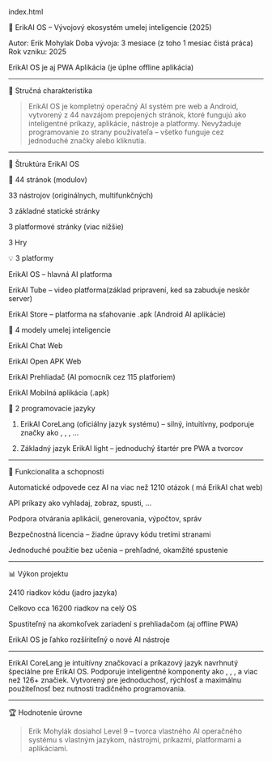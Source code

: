 index.html

🧠 ErikAI OS – Vývojový ekosystém umelej inteligencie (2025)

Autor: Erik Mohylak
Doba vývoja: 3 mesiace (z toho 1 mesiac čistá práca)
Rok vzniku: 2025

ErikAI OS je aj PWA Aplikácia (je úplne offline aplikácia)


---

🔷 Stručná charakteristika

> ErikAI OS je kompletný operačný AI systém pre web a Android, vytvorený z 44 navzájom prepojených stránok, ktoré fungujú ako inteligentné príkazy, aplikácie, nástroje a platformy. Nevyžaduje programovanie zo strany používateľa – všetko funguje cez jednoduché značky alebo kliknutia.




---

🧩 Štruktúra ErikAI OS

📄 44 stránok (modulov)

33 nástrojov (originálnych, multifunkčných)

3 základné statické stránky

3 platformové stránky (viac nižšie)

3 Hry


💡 3 platformy

ErikAI OS – hlavná AI platforma

ErikAI Tube – video platforma(základ pripravení, ked sa zabuduje neskôr server)

ErikAI Store – platforma na sťahovanie .apk (Android AI aplikácie)


🧠 4 modely umelej inteligencie

ErikAI Chat Web

ErikAI Open APK Web

ErikAI Prehliadač (AI pomocník cez 115 platforiem)

ErikAI Mobilná aplikácia (.apk)


💬 2 programovacie jazyky

1. ErikAI CoreLang (oficiálny jazyk systému) – silný, intuitívny, podporuje značky ako <calendar>, <vyhladaj>, <hodiny>, ...


2. Základný jazyk ErikAI light – jednoduchý štartér pre PWA a tvorcov




---

🚀 Funkcionalita a schopnosti

Automatické odpovede cez AI na viac než 1210 otázok ( má ErikAI chat web)

API príkazy ako vyhladaj, zobraz, spusti, ...

Podpora otvárania aplikácií, generovania, výpočtov, správ

Bezpečnostná licencia – žiadne úpravy kódu tretími stranami

Jednoduché použitie bez učenia – prehľadné, okamžité spustenie



---

📊 Výkon projektu

2410 riadkov kódu (jadro jazyka)

Celkovo cca 16200 riadkov na celý OS

Spustiteľný na akomkoľvek zariadení s prehliadačom (aj offline PWA)

ErikAI OS je ľahko rozšíriteľný o nové AI nástroje



---

ErikAI CoreLang je intuitívny značkovací a príkazový jazyk navrhnutý špeciálne pre ErikAI OS.
Podporuje inteligentné komponenty ako <vyhladaj>, <hodiny>, <calendar>, <openApp> a viac než 126+ značiek.
Vytvorený pre jednoduchosť, rýchlosť a maximálnu použiteľnosť bez nutnosti tradičného programovania.

---

🏆 Hodnotenie úrovne

> Erik Mohylák dosiahol Level 9 – tvorca vlastného AI operačného systému s vlastným jazykom, nástrojmi, príkazmi, platformami a aplikáciami.
